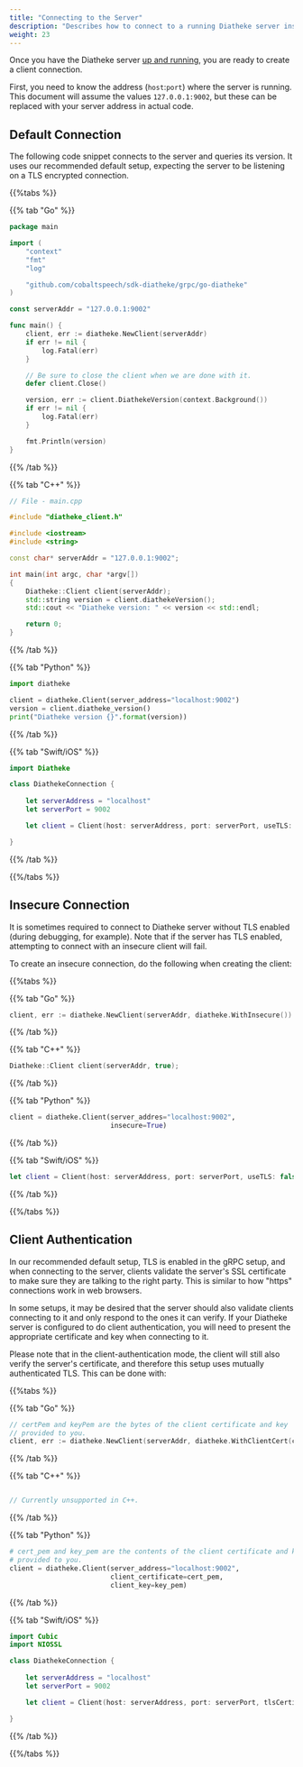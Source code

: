 ```yaml
---
title: "Connecting to the Server"
description: "Describes how to connect to a running Diatheke server instance."
weight: 23
---
```


Once you have the Diatheke server [up and running](../../getting-started),
you are ready to create a client connection.

<!--more-->

First, you need to know the address (`host`:`port`) where the server is
running. This document will assume the values `127.0.0.1:9002`, but
these can be replaced with your server address in actual code.

## Default Connection

The following code snippet connects to the server and queries its version.  It uses our recommended 
default setup, expecting the server to be listening on a TLS encrypted connection.

{{%tabs %}}

{{% tab "Go" %}}
``` go
package main

import (
	"context"
	"fmt"
	"log"

	"github.com/cobaltspeech/sdk-diatheke/grpc/go-diatheke"
)

const serverAddr = "127.0.0.1:9002"

func main() {
	client, err := diatheke.NewClient(serverAddr)
	if err != nil {
		log.Fatal(err)
	}

	// Be sure to close the client when we are done with it.
	defer client.Close()

	version, err := client.DiathekeVersion(context.Background())
	if err != nil {
		log.Fatal(err)
	}

	fmt.Println(version)
}
```
{{% /tab %}}

{{% tab "C++" %}}
``` c++
// File - main.cpp

#include "diatheke_client.h"

#include <iostream>
#include <string>

const char* serverAddr = "127.0.0.1:9002";

int main(int argc, char *argv[])
{
	Diatheke::Client client(serverAddr);
	std::string version = client.diathekeVersion();
	std::cout << "Diatheke version: " << version << std::endl;

	return 0;
}

```
{{% /tab %}}

{{% tab "Python" %}}
``` python
import diatheke

client = diatheke.Client(server_address="localhost:9002")
version = client.diatheke_version()
print("Diatheke version {}".format(version))
```
{{% /tab %}}

{{% tab "Swift/iOS" %}}
``` swift
import Diatheke

class DiathekeConnection {
    
    let serverAddress = "localhost"
    let serverPort = 9002

    let client = Client(host: serverAddress, port: serverPort, useTLS: true)

}
```
{{% /tab %}}

{{%/tabs %}}


## Insecure Connection

It is sometimes required to connect to Diatheke server without TLS enabled 
(during debugging, for example). Note that if the server has TLS enabled,
attempting to connect with an insecure client will fail.

To create an insecure connection, do the following when creating the client:

{{%tabs %}}

{{% tab "Go" %}}
``` go
client, err := diatheke.NewClient(serverAddr, diatheke.WithInsecure())
```
{{% /tab %}}

{{% tab "C++" %}}
``` c++
Diatheke::Client client(serverAddr, true);
```
{{% /tab %}}

{{% tab "Python" %}}
``` python
client = diatheke.Client(server_addres="localhost:9002",
                         insecure=True)
```
{{% /tab %}}

{{% tab "Swift/iOS" %}}
``` swift
let client = Client(host: serverAddress, port: serverPort, useTLS: false)
```
{{% /tab %}}

{{%/tabs %}}

## Client Authentication

In our recommended default setup, TLS is enabled in the gRPC setup, and when
connecting to the server, clients validate the server's SSL certificate to make
sure they are talking to the right party.  This is similar to how "https"
connections work in web browsers.

In some setups, it may be desired that the server should also validate clients
connecting to it and only respond to the ones it can verify. If your Diatheke
server is configured to do client authentication, you will need to present the
appropriate certificate and key when connecting to it.

Please note that in the client-authentication mode, the client will still also
verify the server's certificate, and therefore this setup uses mutually
authenticated TLS. This can be done with:

{{%tabs %}}

{{% tab "Go" %}}
``` go
// certPem and keyPem are the bytes of the client certificate and key
// provided to you.
client, err := diatheke.NewClient(serverAddr, diatheke.WithClientCert(certPem, keyPem))
```
{{% /tab %}}

{{% tab "C++" %}}
``` c++

// Currently unsupported in C++.

```
{{% /tab %}}

{{% tab "Python" %}}
``` python
# cert_pem and key_pem are the contents of the client certificate and key
# provided to you.
client = diatheke.Client(server_address="localhost:9002",
                         client_certificate=cert_pem,
                         client_key=key_pem)
```
{{% /tab %}}

{{% tab "Swift/iOS" %}}
``` swift
import Cubic
import NIOSSL

class DiathekeConnection {
    
    let serverAddress = "localhost"
    let serverPort = 9002

    let client = Client(host: serverAddress, port: serverPort, tlsCertificateFileName: "root", tlsCertificateFormat: .pem)

}
```
{{% /tab %}}

{{%/tabs %}}
